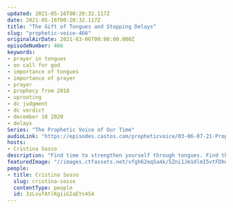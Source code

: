 ```yaml
---
updated: 2021-05-16T00:20:32.117Z
date: 2021-05-16T00:20:32.117Z
title: "The Gift of Tongues and Stopping Delays"
slug: "prophetic-voice-466"
originalAirDate: 2021-03-06T00:00:00.000Z
episodeNumber: 466
keywords:
- prayer in tongues
- on call for god
- importance of tongues
- importance of prayer
- prayer
- prophecy from 2018
- uprooting
- dc judgment
- dc verdict
- december 10 2020
- delays
Series: "The Prophetic Voice of Our Time"
audioLink: "https://episodes.castos.com/propheticvoice/03-06-07-21-Prophetic-Voice-of-our-Time-[mixdown]-01.mp3"
hosts:
- Cristina Sosso
description: "Find time to strengthen yourself through tongues. Find the time with God, and He will answer. The Holy Spirit always reveals the will of God. Delays have been happening because of God's mercy. Focus on God and the instructions and promises He has given. Delay no more."
featuredImage: "//images.ctfassets.net/vfgh62eq5a4k/5Zni1Jm1dlmI5vtFDhnaOr/84592d9ec54c22889d957ff891c65e4b/pexels-pixabay-459099__1_.jpg"
people:
- title: Cristina Sosso
  slug: cristina-sosso
  contentType: people
  id: 3zLvufAtlKgiiGIaEYs4S4
---
```

